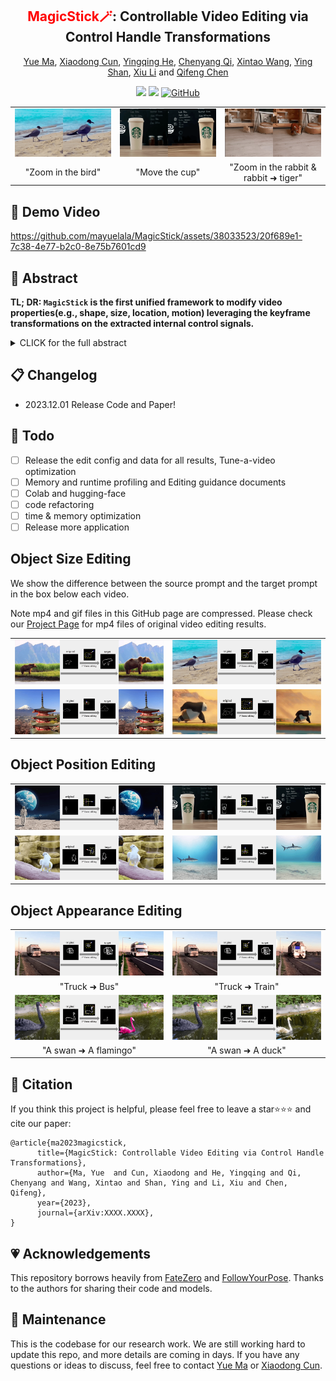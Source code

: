 <div align="center">
<h2><font color="red"> MagicStick🪄</font>: Controllable Video Editing via Control Handle Transformations</h2>


[Yue Ma](https://mayuelala.github.io/), [Xiaodong Cun](http://vinthony.github.io/), [Yingqing He](https://github.com/YingqingHe), [Chenyang Qi](https://chenyangqiqi.github.io/), [Xintao Wang](https://xinntao.github.io/), [Ying Shan](https://scholar.google.com/citations?user=4oXBp9UAAAAJ&hl=zh-CN), [Xiu Li](https://scholar.google.com/citations?user=Xrh1OIUAAAAJ&hl=zh-CN) and [Qifeng Chen](https://cqf.io)

<a href='https://arxiv.org/abs/2303.09535'><img src='https://img.shields.io/badge/ArXiv-2303.09535-red'></a> 
<a href='https://magic-stick-edit.github.io/'><img src='https://img.shields.io/badge/Project-Page-Green'></a>  [![GitHub](https://img.shields.io/github/stars/mayuelala/MagicStick?style=social)](https://github.com/mayuelala/MagicStick)
</div>

<table class="center">
  <td><img src="docs/gif_results/teaser/ocean_bird.gif"></td>
  <td><img src="docs/gif_results/teaser/cup.gif"></td>
  <td><img src="docs/gif_results/teaser/rabbti.gif"></td>
  <tr>
  <td width=25% style="text-align:center;">"Zoom in the bird"</td>
  <td width=25% style="text-align:center;">"Move the cup"</td>
  <td width=25% style="text-align:center;">"Zoom in the rabbit & rabbit ➜ tiger"</td>
</tr>
</table >

## 📀 Demo Video




https://github.com/mayuelala/MagicStick/assets/38033523/20f689e1-7c38-4e77-b2c0-8e75b7601cd9




## 🎏 Abstract
<b>TL; DR: `MagicStick` is the first unified framework to modify video properties(e.g., shape, size, location, motion) leveraging the keyframe transformations on the extracted internal control signals.</b>

<details><summary>CLICK for the full abstract</summary>
            Text-based video editing has recently attracted considerable interest in changing the style or replacing the objects with
            a similar structure. Beyond this, we demonstrate that properties such as shape, size, location, motion, etc., can also be
            edited in videos. Our key insight is that the keyframe’s transformations of the specific internal feature (e.g., edge maps
            of objects or human pose), can easily propagate to other frames to provide generation guidance. We thus propose  <font color="red">MagicStick</font>,
             a controllable video editing method that edits the video properties by utilizing the transformation on the extracted internal
             control signals. In detail, to keep the appearance, we inflate both the pretrained image diffusion model and ControlNet to
             the temporal dimension and train low-rank adaptions (LORA) layers to fit the specific scenes. Then, in editing, we perform
              an inversion and editing framework. Differently, finetuned ControlNet is introduced in both inversion and generation for
              attention guidance with the proposed attention remix between the spatial attention maps of inversion and editing.
              Yet succinct, our method is the first method to show the ability of video property editing from the pre-trained text-to-image model.
              We present experiments on numerous examples within our unified framework. We also compare with shape-aware text-based editing
              and handcrafted motion video generation, demonstrating our superior temporal consistency and editing capability than previous works.
</details>

## 📋 Changelog

- 2023.12.01 Release Code and Paper!

## 🚧 Todo

<!-- <details><summary>Click for Previous todos </summary>

- [x] Release the edit config and data for all results, Tune-a-video optimization
- [x] Memory and runtime profiling and Editing guidance documents
- [x] Colab and hugging-face
- [x] code refactoring
</details> -->
- [ ] Release the edit config and data for all results, Tune-a-video optimization
- [ ] Memory and runtime profiling and Editing guidance documents
- [ ] Colab and hugging-face
- [ ] code refactoring
- [ ] time & memory optimization
- [ ] Release more application

<!-- ## 🛡 Setup Environment
Our method is tested using cuda11, fp16 of accelerator and xformers on a single A100 or 3090.

```bash
conda create -n fatezero38 python=3.8
conda activate fatezero38

pip install -r requirements.txt
```

`xformers` is recommended for A100 GPU to save memory and running time. 

<details><summary>Click for xformers installation </summary>

We find its installation not stable. You may try the following wheel:
```bash
wget https://github.com/ShivamShrirao/xformers-wheels/releases/download/4c06c79/xformers-0.0.15.dev0+4c06c79.d20221201-cp38-cp38-linux_x86_64.whl
pip install xformers-0.0.15.dev0+4c06c79.d20221201-cp38-cp38-linux_x86_64.whl
```

</details>

Validate the installation by 
```
python test_install.py
```
You may download all data and checkpoints using the following bash command
```
bash download_all.sh
```
The above command take minutes and 100GB. Or you may download the required data and ckpts latter according to your interests.

Our environment is similar to Tune-A-video ([official](https://github.com/showlab/Tune-A-Video), [unofficial](https://github.com/bryandlee/Tune-A-Video))  and [prompt-to-prompt](https://github.com/google/prompt-to-prompt/). You may check them for more details.


## ⚔️ FateZero Editing

#### Style and Attribute Editing in Teaser

Download the [stable diffusion v1-4](https://huggingface.co/CompVis/stable-diffusion-v1-4) (or other interesting image diffusion model) and put it to `./ckpt/stable-diffusion-v1-4`. 

<details><summary>Click for the bash command: </summary>
 
```
mkdir ./ckpt
cd ./ckpt
# download from huggingface face, takes 20G space
git lfs install
git clone https://huggingface.co/CompVis/stable-diffusion-v1-4
```
</details>

Then, you could reproduce style and shape editing results in our teaser by running:

```bash
accelerate launch test_fatezero.py --config config/teaser/jeep_watercolor.yaml
# or CUDA_VISIBLE_DEVICES=0 python test_fatezero.py --config config/teaser/jeep_watercolor.yaml
```

<details><summary>The result is saved at `./result` . (Click for directory structure) </summary>

```
result
├── teaser
│   ├── jeep_posche
│   ├── jeep_watercolor
│           ├── cross-attention  # visualization of cross-attention during inversion
│           ├── sample           # result
│           ├── train_samples    # the input video

```

</details>

Editing 8 frames on an Nvidia 3090, use `100G CPU memory, 12G GPU memory` for editing. We also provide some [`low-cost setting`](config/low_resource_teaser) of style editing by different hyper-parameters on a 16GB GPU. 
You may try these low-cost settings on colab.
[![Open In Colab](https://colab.research.google.com/assets/colab-badge.svg)](https://colab.research.google.com/github/ChenyangQiQi/FateZero/blob/main/colab_fatezero.ipynb)

More speed and hardware benchmarks are [here](docs/EditingGuidance.md#ddim-hyperparameters).

#### Shape and large motion editing with Tune-A-Video

Besides style and attribution editing above, we also provide a `Tune-A-Video` checkpoint. You may download from [onedrive](https://hkustconnect-my.sharepoint.com/:f:/g/personal/cqiaa_connect_ust_hk/EviSTWoAOs1EmHtqZruq50kBZu1E8gxDknCPigSvsS96uQ?e=492khj) or from [hugging face model repository](https://huggingface.co/chenyangqi/jeep_tuned_200). Then move it to `./ckpt/jeep_tuned_200/`.


<details><summary>Click for the bash command: </summary>

```
mkdir ./ckpt
cd ./ckpt
# download from huggingface face, takes 10G space
git lfs install
git clone https://huggingface.co/chenyangqi/jeep_tuned_200
```

</details>

<details><summary>The directory structure should be like this: (Click for directory structure) </summary>

```
ckpt
├── stable-diffusion-v1-4
├── jeep_tuned_200
...
data
├── car-turn
│   ├── 00000000.png
│   ├── 00000001.png
│   ├── ...
video_diffusion
```
</details>

You could reproduce the shape editing result in our teaser by running:

```bash
accelerate launch test_fatezero.py --config config/teaser/jeep_posche.yaml
```


### Reproduce other results in the paper
<!-- Download the data of [style editing](https://hkustconnect-my.sharepoint.com/:u:/g/personal/cqiaa_connect_ust_hk/EaTqRAuW0eJLj0z_JJrURkcBZCC3Zvgsdo6zsXHhpyHhHQ?e=FzuiNG) and [attribute editing](https://hkustconnect-my.sharepoint.com/:u:/g/personal/cqiaa_connect_ust_hk/Ee7J2IzZuaVGkefh-ZRp1GwB7RCUYU7MVJCKqeNWmOIpfg?e=dcOwb7)

Download the data
from [onedrive](https://hkustconnect-my.sharepoint.com/:f:/g/personal/cqiaa_connect_ust_hk/EkIeHj3CQiBNhm6iEEhJQZwBEBJNCGt3FsANmyqeAYbuXQ?e=SCPJlu) or from Github [Release](https://github.com/ChenyangQiQi/FateZero/releases/tag/v0.0.1).
<details><summary>Click for wget bash command: </summary>
 
```
wget https://github.com/ChenyangQiQi/FateZero/releases/download/v0.0.1/attribute.zip
wget https://github.com/ChenyangQiQi/FateZero/releases/download/v0.0.1/style.zip
wget https://github.com/ChenyangQiQi/FateZero/releases/download/v0.0.1/shape.zip
```
</details>

Unzip and Place it in ['./data'](data). Then use the commands in ['config/style'](config/style) and ['config/attribute'](config/attribute) to get the results.

To reproduce other shape editing results, download Tune-A-Video checkpoints from [huggingface](https://huggingface.co/chenyangqi/) :

<details><summary>Click for the bash command: </summary>

```
mkdir ./ckpt
cd ./ckpt
# download from huggingface face, takes 10G space
git lfs install
git clone https://huggingface.co/chenyangqi/man_skate_250
git clone https://huggingface.co/chenyangqi/swan_150
```
</details>

Then use the commands in ['config/shape'](config/shape).

For above Tune-A-Video checkpoints, we fintune stable diffusion with a synthetic negative-prompt [dataset](https://github.com/ChenyangQiQi/FateZero/releases/download/v0.0.1/negative_reg.zip) for regularization and low-rank conovlution for temporal-consistent generation using [tuning config](./config/tune/)

<details><summary>Click for the bash command example: </summary>

```
cd ./data
wget https://github.com/ChenyangQiQi/FateZero/releases/download/v0.0.1/negative_reg.zip
unzip negative_reg
cd ..
accelerate launch train_tune_a_video.py --config config/tune/jeep.yaml
```
To evaluate our results quantitatively, we provide `CLIP/frame_acc_tem_con.py` to calculate frame accuracy and temporal consistency using pretrained CLIP.
</details>

## Editing guidance for YOUR video
We provided a editing guidance for in-the-wild video [here](./docs/EditingGuidance.md). The work is still in progress. Welcome to give your feedback in issues. -->

## Object Size Editing
We show the difference between the source prompt and the target prompt in the box below each video.

Note mp4 and gif files in this GitHub page are compressed. 
Please check our [Project Page](https://magic-stick-edit.github.io/) for mp4 files of original video editing results.
<table class="center">

<tr>
  <td><img src="docs/gif_results/object_size_editing/bear.gif"></td>
  <td><img src="docs/gif_results/object_size_editing/bird_enlarge.gif"></td>
  <!-- <td><img src="https://tuneavideo.github.io/assets/results/tuneavideo/man-skiing/wonder-woman.gif"></td>              
  <td><img src="https://tuneavideo.github.io/assets/results/tuneavideo/man-skiing/pink-sunset.gif"></td> -->
</tr>
<tr>
  <!-- <td width=50% style="text-align:center;">"Bear"</td>
  <td width=50% style="text-align:center;">"Bird"</td> -->
  <!-- <td width=25% style="text-align:center;">"+ Monet style"</td> -->
</tr>

<tr>
  <td><img src="docs/gif_results/object_size_editing/mountain111.gif"></td>
  <td><img src="docs/gif_results/object_size_editing/panda.gif"></td>

</tr>
<tr>

</tr>
<tr>
  <!-- <td width=50% style="text-align:center;">"+ Pokémon cartoon style"</td>
  <td width=50% style="text-align:center;">"+ Makoto Shinkai style"</td> -->
</tr>
</table>

## Object Position Editing
<table class="center">

<tr>

  <td><img src="docs/gif_results/object_position_editing/astronaut_moving.gif"></td>
  <td><img src="docs/gif_results/object_position_editing/cup_moving.gif"></td>
</tr>
<tr>
  <!-- <td width=50% style="text-align:center;">"rabbit, strawberry ➜ white rabbit, flower"</td>
  <td width=50% style="text-align:center;">"rabbit, strawberry ➜ squirrel, carrot"</td> -->
</tr>


<tr>

  <td><img src="docs/gif_results/object_position_editing/parrot.gif"></td>
  <td><img src="docs/gif_results/object_position_editing/shark.gif"></td>

</tr>
<tr>
  <!-- <td width=50% style="text-align:center;">"bear ➜ a red tiger"</td>
  <td width=50% style="text-align:center;">"bear ➜ a yellow leopard"</td> -->
</tr>

</table>

## Object Appearance Editing
<table class="center">

<tr>
  <td><img src="docs/gif_results/object_appearance_editing/truck_bus.gif"></td>
  <td><img src="docs/gif_results/object_appearance_editing/truck_train.gif"></td>
  <!-- <td><img src="https://tuneavideo.github.io/assets/results/tuneavideo/man-skiing/wonder-woman.gif"></td>              
  <td><img src="https://tuneavideo.github.io/assets/results/tuneavideo/man-skiing/pink-sunset.gif"></td> -->
</tr>
<tr>
  <td width=50% style="text-align:center;">"Truck ➜ Bus"</td>
  <td width=50% style="text-align:center;">"Truck ➜ Train"</td>
</tr>

<tr>
  <td><img src="docs/gif_results/object_appearance_editing/swan_fl.gif"></td>
  <td><img src="docs/gif_results/object_appearance_editing/swan_duck.gif"></td>

</tr>
<tr>

</tr>
<tr>
  <td width=50% style="text-align:center;">"A swan ➜ A flamingo"</td>
  <td width=50% style="text-align:center;">"A swan ➜ A duck"</td>
</tr>
</table>

<!-- ## 🕹 Online Demo -->
<!-- Thanks to AK and the team from Hugging Face for providing computing resources to support our Hugging-face Demo, which supports up to 30 steps DDIM steps.
[![Hugging Face Spaces](https://img.shields.io/badge/%F0%9F%A4%97%20Hugging%20Face-Spaces-blue)](https://huggingface.co/spaces/chenyangqi/FateZero).

You may use the UI for testing FateZero built with gradio locally.
```
git clone https://huggingface.co/spaces/chenyangqi/FateZero
python app_fatezero.py
# we will merge the FateZero on hugging face with that in github repo latter
```

We also provide a Colab demo, which supports 10 DDIM steps.
[![Open In Colab](https://colab.research.google.com/assets/colab-badge.svg)](https://colab.research.google.com/github/ChenyangQiQi/FateZero/blob/main/colab_fatezero.ipynb)
You may launch the colab as a jupyter notebook on your local machine.
We will refine and optimize the above demos in the following days. -->



## 📍 Citation 
If you think this project is helpful, please feel free to leave a star⭐️⭐️⭐️ and cite our paper:
```
@article{ma2023magicstick,
      title={MagicStick: Controllable Video Editing via Control Handle Transformations}, 
      author={Ma, Yue  and Cun, Xiaodong and He, Yingqing and Qi, Chenyang and Wang, Xintao and Shan, Ying and Li, Xiu and Chen, Qifeng},
      year={2023},
      journal={arXiv:XXXX.XXXX},
}
``` 


## 💗 Acknowledgements

This repository borrows heavily from [FateZero](https://github.com/ChenyangQiQi/FateZero) and [FollowYourPose](https://github.com/mayuelala/FollowYourPose). Thanks to the authors for sharing their code and models.

## 🧿 Maintenance

This is the codebase for our research work. We are still working hard to update this repo, and more details are coming in days. If you have any questions or ideas to discuss, feel free to contact [Yue Ma](mayuefighting@gmail.com) or [Xiaodong Cun](vinthony@gmail.com).

